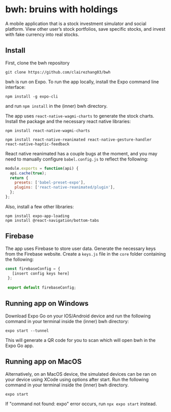 # bwh: bruins with holdings
A mobile application that is a stock investment simulator and social platform. View other user’s stock portfolios, save specific stocks, and invest with fake currency into real stocks.


## Install

First, clone the bwh repository
```
git clone https://github.com/clairezhang03/bwh
```

bwh is run on Expo. To run the app locally, install the Expo command line interface:

```
npm install -g expo-cli
```
and run `npm install` in the (inner) bwh directory.

The app uses `react-native-wagmi-charts` to generate the stock charts. Install the package and the necessary react native libraries:
```
npm install react-native-wagmi-charts
```
```
npm install react-native-reanimated react-native-gesture-handler react-native-haptic-feedback
```

React native reanimated has a couple bugs at the moment, and you may need to manually configure `babel.config.js` to reflect the following:
```jsx
module.exports = function(api) {
  api.cache(true);
  return {
    presets: ['babel-preset-expo'],
    plugins: ['react-native-reanimated/plugin'],
  };
};
```

Also, install a few other libraries:
```
npm install expo-app-loading
npm install @react-navigation/bottom-tabs
```
## Firebase
The app uses Firebase to store user data. Generate the necessary keys from the Firebase website. Create a `keys.js` file in the `core` folder containing the following:
```jsx
const firebaseConfig = {
   [insert config keys here]
 };
 
 export default firebaseConfig;
```

## Running app on Windows
Download Expo Go on your IOS/Android device and run the following command in your terminal inside the (inner) bwh directory:

```
expo start --tunnel
```
This will generate a QR code for you to scan which will open bwh in the Expo Go app.

## Running app on MacOS
Alternatively, on an MacOS device, the simulated devices can be ran on your device using XCode using options after start. Run the following command in your terminal inside the (inner) bwh directory.

```
expo start
```

If "command not found: expo" error occurs, run `npx expo start` instead.
